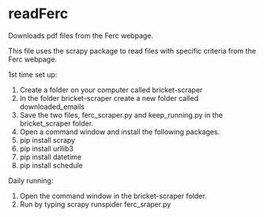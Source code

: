 # readFerc
Downloads pdf files from the Ferc webpage.

This file uses the scrapy package to read files with specific criteria from the Ferc webpage.

1st time set up:
1) Create a folder on your computer called bricket-scraper
2) In the folder bricket-scraper create a new folder called downloaded_emails
3) Save the two files, ferc_scraper.py and keep_running.py in the bricket_scraper folder.
4) Open a command window and install the following packages.
5) pip install scrapy
6) pip install urllib3
7) pip install datetime
8) pip install schedule


Daily running:
1) Open the command window in the bricket-scraper folder.
2) Run by typing scrapy runspider ferc_sraper.py
